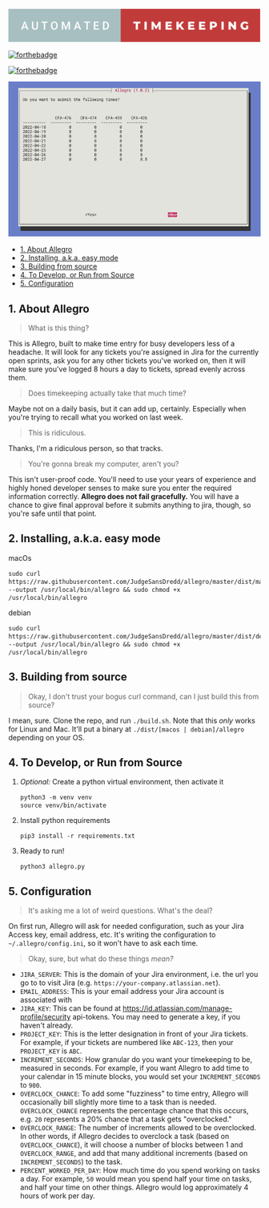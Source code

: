 ![automated timekeeping](./automated-timekeeping.svg "automated timekeeping")

[![forthebadge](https://forthebadge.com/images/badges/contains-technical-debt.svg)](https://forthebadge.com)

[![forthebadge](https://forthebadge.com/images/badges/uses-badges.svg)](https://forthebadge.com)

![allegro screenshot](./screenshot.png "allegro screenshot")

- [1. About Allegro](#1-about-allegro)
- [2. Installing, a.k.a. easy mode](#2-installing-aka-easy-mode)
- [3. Building from source](#3-building-from-source)
- [4. To Develop, or Run from Source](#4-to-develop-or-run-from-source)
- [5. Configuration](#5-configuration)

## 1. About Allegro

> What is this thing?

This is Allegro, built to make time entry for busy developers less of a headache.
It will look for any tickets you're assigned in Jira for the currently open sprints,
ask you for any other tickets you've worked on, then it will make sure you've logged
8 hours a day to tickets, spread evenly across them.

> Does timekeeping actually take that much time?

Maybe not on a daily basis, but it can add up, certainly. Especially when you're trying
to recall what you worked on last week.

> This is ridiculous.

Thanks, I'm a ridiculous person, so that tracks.

> You're gonna break my computer, aren't you?

This isn't user-proof code. You'll need to use your years of experience and highly honed developer senses
to make sure you enter the required information correctly. **Allegro does not fail gracefully.** You will
have a chance to give final approval before it submits anything to jira, though, so you're safe
until that point.

## 2. Installing, a.k.a. easy mode

macOs

```
sudo curl https://raw.githubusercontent.com/JudgeSansDredd/allegro/master/dist/macos/allegro --output /usr/local/bin/allegro && sudo chmod +x /usr/local/bin/allegro
```

debian

```
sudo curl https://raw.githubusercontent.com/JudgeSansDredd/allegro/master/dist/debian/allegro --output /usr/local/bin/allegro && sudo chmod +x /usr/local/bin/allegro
```

## 3. Building from source

> Okay, I don't trust your bogus curl command, can I just build this from source?

I mean, sure. Clone the repo, and run `./build.sh`. Note that this _only_ works for Linux and Mac.
It'll put a binary at `./dist/[macos | debian]/allegro` depending on your OS.

## 4. To Develop, or Run from Source

1. _Optional:_ Create a python virtual environment, then activate it

   ```
   python3 -m venv venv
   source venv/bin/activate
   ```

2. Install python requirements

   ```
   pip3 install -r requirements.txt
   ```

3. Ready to run!
   ```
   python3 allegro.py
   ```

## 5. Configuration

> It's asking me a lot of weird questions. What's the deal?

On first run, Allegro will ask for needed configuration, such as your Jira
Access key, email address, etc. It's writing the configuration to `~/.allegro/config.ini`,
so it won't have to ask each time.

> Okay, sure, but what do these things _mean?_

- `JIRA_SERVER`: This is the domain of your Jira environment, i.e. the url you go to to
  visit Jira (e.g. `https://your-company.atlassian.net`).
- `EMAIL_ADDRESS`: This is your email address your Jira account is associated with
- `JIRA_KEY`: This can be found at https://id.atlassian.com/manage-profile/security
  api-tokens. You may need to generate a key, if you haven't already.
- `PROJECT_KEY`: This is the letter designation in front of your Jira tickets. For
  example, if your tickets are numbered like `ABC-123`, then your `PROJECT_KEY` is `ABC`.
- `INCREMENT_SECONDS`: How granular do you want your timekeeping to be, measured in
  seconds. For example, if you want Allegro to add time to your calendar in 15 minute
  blocks, you would set your `INCREMENT_SECONDS` to `900`.
- `OVERCLOCK_CHANCE`: To add some "fuzziness" to time entry, Allegro will occasionally
  bill slightly more time to a task than is needed. `OVERCLOCK_CHANCE` represents the
  percentage chance that this occurs, e.g. `20` represents a 20% chance that a task gets
  "overclocked."
- `OVERCLOCK_RANGE`: The number of increments allowed to be overclocked. In other words,
  if Allegro decides to overclock a task (based on `OVERCLOCK_CHANCE`), it will choose a
  number of blocks between 1 and `OVERCLOCK_RANGE`, and add that many additional increments
  (based on `INCREMENT_SECONDS`) to the task.
- `PERCENT_WORKED_PER_DAY`: How much time do you spend working on tasks a day. For example,
  `50` would mean you spend half your time on tasks, and half your time on other things.
  Allegro would log approximately 4 hours of work per day.
